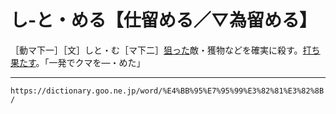# し‐と・める【仕留める／▽為留める】

［動マ下一］［文］しと・む［マ下二］[狙った](ねらう（狙う）)敵・獲物などを確実に殺す。[打ち果たす](うちはたす（討ち果たす／打ち果たす）)。「一発でクマを―・めた」

---
`https://dictionary.goo.ne.jp/word/%E4%BB%95%E7%95%99%E3%82%81%E3%82%8B/`